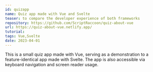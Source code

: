 ```yaml
---
id: quizapp
name: Quiz app made with Vue and Svelte
teaser: to compare the developer experience of both frameworks
repository: https://github.com/ScriptRaccoon/quiz-about-vue
url: https://quiz-about-vue.netlify.app/
tutorial:
tags: Vue,Svelte
date: 2023-04-01
---
```


This is a small quiz app made with Vue, serving as a demonstration to a feature-identical app made with Svelte. The app is also accessible via keyboard navigation and screen reader usage.
